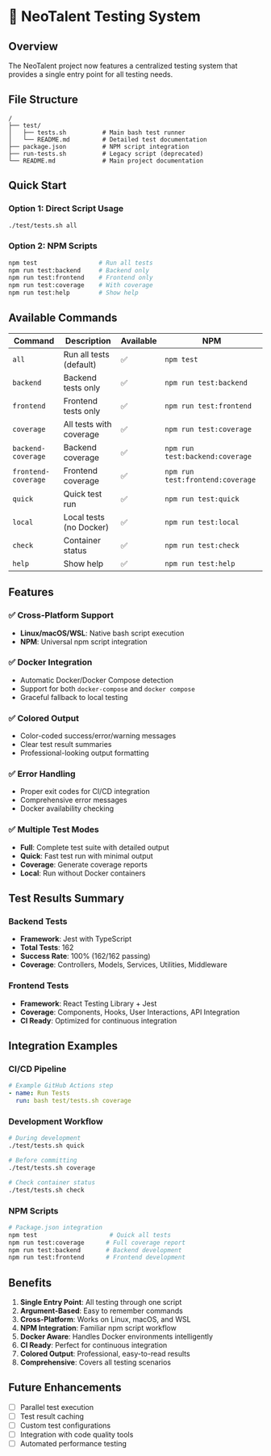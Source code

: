 # 🧪 NeoTalent Testing System

## Overview

The NeoTalent project now features a centralized testing system that provides a single entry point for all testing needs.

## File Structure

```
/
├── test/
│   ├── tests.sh          # Main bash test runner
│   └── README.md         # Detailed test documentation
├── package.json          # NPM script integration
├── run-tests.sh          # Legacy script (deprecated)
└── README.md             # Main project documentation
```

## Quick Start

### Option 1: Direct Script Usage
```bash
./test/tests.sh all
```

### Option 2: NPM Scripts
```bash
npm test                 # Run all tests
npm run test:backend     # Backend only
npm run test:frontend    # Frontend only
npm run test:coverage    # With coverage
npm run test:help        # Show help
```

## Available Commands

| Command | Description | Available | NPM |
|---------|-------------|-----------|-----|
| `all` | Run all tests (default) | ✅ | `npm test` |
| `backend` | Backend tests only | ✅ | `npm run test:backend` |
| `frontend` | Frontend tests only | ✅ | `npm run test:frontend` |
| `coverage` | All tests with coverage | ✅ | `npm run test:coverage` |
| `backend-coverage` | Backend coverage | ✅ | `npm run test:backend:coverage` |
| `frontend-coverage` | Frontend coverage | ✅ | `npm run test:frontend:coverage` |
| `quick` | Quick test run | ✅ | `npm run test:quick` |
| `local` | Local tests (no Docker) | ✅ | `npm run test:local` |
| `check` | Container status | ✅ | `npm run test:check` |
| `help` | Show help | ✅ | `npm run test:help` |

## Features

### ✅ Cross-Platform Support
- **Linux/macOS/WSL**: Native bash script execution
- **NPM**: Universal npm script integration

### ✅ Docker Integration
- Automatic Docker/Docker Compose detection
- Support for both `docker-compose` and `docker compose`
- Graceful fallback to local testing

### ✅ Colored Output
- Color-coded success/error/warning messages
- Clear test result summaries
- Professional-looking output formatting

### ✅ Error Handling
- Proper exit codes for CI/CD integration
- Comprehensive error messages
- Docker availability checking

### ✅ Multiple Test Modes
- **Full**: Complete test suite with detailed output
- **Quick**: Fast test run with minimal output
- **Coverage**: Generate coverage reports
- **Local**: Run without Docker containers

## Test Results Summary

### Backend Tests
- **Framework**: Jest with TypeScript
- **Total Tests**: 162
- **Success Rate**: 100% (162/162 passing)
- **Coverage**: Controllers, Models, Services, Utilities, Middleware

### Frontend Tests  
- **Framework**: React Testing Library + Jest
- **Coverage**: Components, Hooks, User Interactions, API Integration
- **CI Ready**: Optimized for continuous integration

## Integration Examples

### CI/CD Pipeline
```yaml
# Example GitHub Actions step
- name: Run Tests
  run: bash test/tests.sh coverage
```

### Development Workflow
```bash
# During development
./test/tests.sh quick

# Before committing
./test/tests.sh coverage

# Check container status
./test/tests.sh check
```

### NPM Scripts
```bash
# Package.json integration
npm test                    # Quick all tests
npm run test:coverage      # Full coverage report
npm run test:backend       # Backend development
npm run test:frontend      # Frontend development
```

## Benefits

1. **Single Entry Point**: All testing through one script
2. **Argument-Based**: Easy to remember commands
3. **Cross-Platform**: Works on Linux, macOS, and WSL
4. **NPM Integration**: Familiar npm script workflow
5. **Docker Aware**: Handles Docker environments intelligently
6. **CI Ready**: Perfect for continuous integration
7. **Colored Output**: Professional, easy-to-read results
8. **Comprehensive**: Covers all testing scenarios

## Future Enhancements

- [ ] Parallel test execution
- [ ] Test result caching
- [ ] Custom test configurations
- [ ] Integration with code quality tools
- [ ] Automated performance testing
